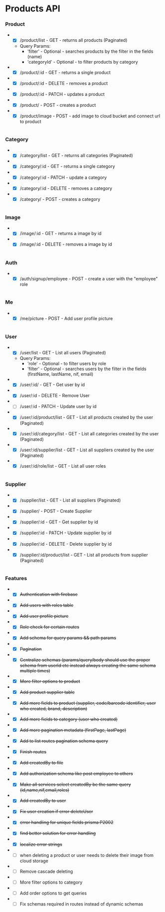 # Products API

### Product

- - [x] /product/list - GET - returns all products (Paginated)
  - Query Params:
    - 'filter' - Optional - searches products by the filter in the fields (name)
    - 'categoryId' - Optional - to filter products by category
- - [x] /product/:id - GET - returns a single product
- - [x] /product/:id - DELETE - removes a product
- - [x] /product/:id - PATCH - updates a product
- - [x] /product/ - POST - creates a product
- - [x] /product/image - POST - add image to cloud bucket and connect url to product

#

### Category

- - [x] /category/list - GET - returns all categories (Paginated)
- - [x] /category/:id - GET - returns a single category
- - [x] /category/:id - PATCH - update a category
- - [x] /category/:id - DELETE - removes a category
- - [x] /category/ - POST - creates a category

#

### Image

- - [x] /image/:id - GET - returns a image by id
- - [x] /image/:id - DELETE - removes a image by id

#

### Auth

- - [x] /auth/signup/employee - POST - create a user with the "employee" role

#

### Me

- - [x] /me/picture - POST - Add user profile picture

#

### User

- - [x] /user/list - GET - List all users (Paginated)
  - Query Params:
    - 'role' - Optional - to filter users by role
    - 'filter' - Optional - searches users by the filter in the fields (firstName, lastName, nif, email)
- - [x] /user/:id/ - GET - Get user by id
- - [x] /user/:id - DELETE - Remove User
- - [ ] /user/:id - PATCH - Update user by id
- - [x] /user/:id/product/list - GET - List all products created by the user (Paginated)
- - [x] /user/:id/category/list - GET - List all categories created by the user (Paginated)
- - [x] /user/:id/supplier/list - GET - List all suppliers created by the user (Paginated)
- - [x] /user/:id/role/list - GET - List all user roles

#

### Supplier

- - [x] /supplier/list - GET - List all suppliers (Paginated)
- - [x] /supplier/ - POST - Create Supplier
- - [x] /supplier/:id - GET - Get supplier by id
- - [x] /supplier/:id - PATCH - Update supplier by id
- - [x] /supplier/:id - DELETE - Delete supplier by id
- - [x] /supplier/:id/product/list - GET - List all products from supplier (Paginated)

#

### Features

- - [x] <s>Authentication with firebase</s>
- - [x] <s>Add users with roles table</s>
- - [x] <s>Add user profile picture</s>
- - [x] <s>Role check for certain routes</s>
- - [x] <s>Add schema for query params && path params</s>
- - [x] <s>Pagination</s>
- - [x] <s>Centralize schemas (params/query/body should use the proper schema from userId etc instead always creating the same schema multiple times)</s>
- - [x] <s>More filter options to product</s>
- - [x] <s>Add product supplier table</s>
- - [x] <s>Add more fields to product (supplier, code/barcode identifier, user who created, brand, description)</s>
- - [x] <s>Add more fields to category (user who created)</s>
- - [x] <s>Add more pagination metadata (firstPage, lastPage)</s>
- - [x] <s>Add to list routes pagination schema query</s>
- - [x] <s>Finish routes</s>
- - [x] <s>Add createdBy to file</s>
- - [x] <s>Add authorization schema like post employee to others</s>
- - [x] <s>Make all services select createdBy be the same query (id,name,nif,email,roles)</s>
- - [x] <s>Add createdBy to user</s>
- - [x] <s>Fix user creation if error deleteUser</s>
- - [x] <s>error handling for unique fields prisma P2002</s>
- - [x] <s>find better solution for error handling</s>
- - [x] <s>localize error strings</s>
- - [ ] when deleting a product or user needs to delete their image from cloud storage
- - [ ] Remove cascade deleting
- - [ ] More filter options to category
- - [ ] Add order options to get queries
- - [ ] Fix schemas required in routes instead of dynamic schemas
